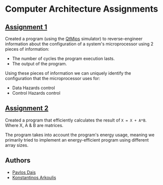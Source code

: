 # Computer Architecture Assignments

## [Assignment 1](https://github.com/pavlosdais/Computer-Architecture-II/tree/main/assignment1)
Created a program (using the [QtMips](https://github.com/cvut/QtMips) simulator) to reverse-engineer information about the configuration of a system's microprocessor using 2 pieces of information:
- The number of cycles the program execution lasts.
- The output of the program.

Using these pieces of information we can uniquely identify the configuration that the microprocessor uses for:
- Data Hazards control
- Control Hazards control

## [Assignment 2](https://github.com/pavlosdais/Computer-Architecture-II/tree/main/assignment2)
Created a program that efficiently calculates the result of `X = X + A*B`. Where X, A & B are matrices.

The program takes into account the program's energy usage, meaning we primarily tried to implement an energy-efficient program using different array sizes.

## Authors
- [Pavlos Dais](https://github.com/pavlosdais)
- [Konstantinos Arkoulis](https://github.com/ConstArc)
